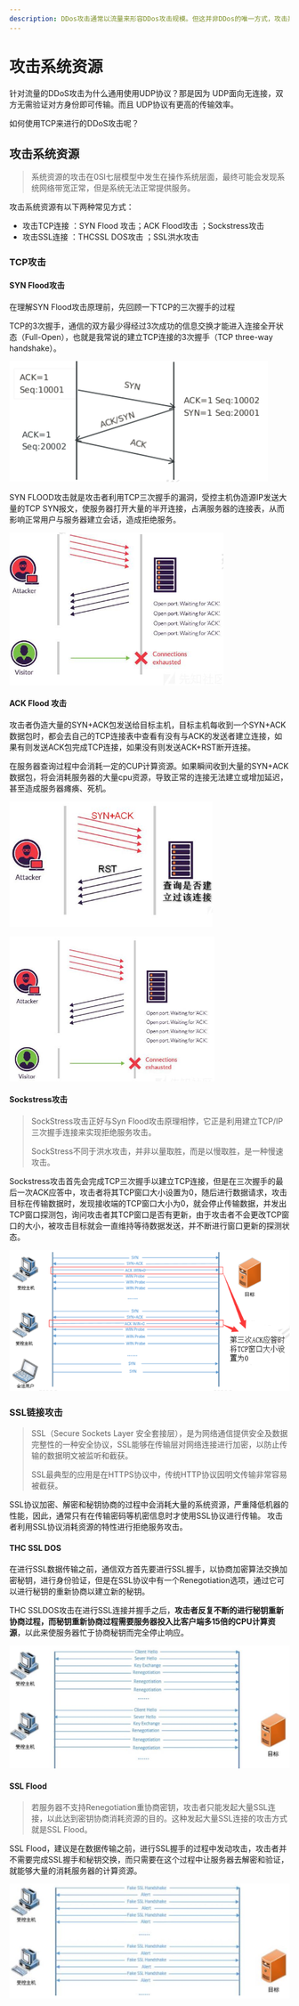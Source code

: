 ```yaml
---
description: DDos攻击通常以流量来形容DDos攻击规模。但这并非DDos的唯一方式，攻击系统资源同样可以造成DDos攻击。
---
```


# 攻击系统资源

针对流量的DDoS攻击为什么通用使用UDP协议？那是因为 UDP面向无连接，双方无需验证对方身份即可传输。而且 UDP协议有更高的传输效率。

如何使用TCP来进行的DDoS攻击呢？

## 攻击系统资源

> 系统资源的攻击在0SI七层模型中发生在操作系统层面，最终可能会发现系统网络带宽正常，但是系统无法正常提供服务。

攻击系统资源有以下两种常见方式： 

* 攻击TCP连接 ：SYN Flood 攻击；ACK Flood攻击 ；Sockstress攻击 
* 攻击SSL连接 ：THCSSL DOS攻击 ；SSL洪水攻击

### TCP攻击

#### SYN Flood攻击

在理解SYN Flood攻击原理前，先回顾一下TCP的三次握手的过程

TCP的3次握手，通信的双方最少得经过3次成功的信息交换才能进入连接全开状态（Full-Open），也就是我常说的建立TCP连接的3次握手（TCP three-way handshake）。

![TCP&#x7684;&#x4E09;&#x6B21;&#x63E1;&#x624B;](../.gitbook/assets/image%20%2861%29.png)

SYN FLOOD攻击就是攻击者利用TCP三次握手的漏洞，受控主机伪造源IP发送大量的TCP  SYN报文，使服务器打开大量的半开连接，占满服务器的连接表，从而影响正常用户与服务器建立会话，造成拒绝服务。  


![SYN FLOOD ATTACT](../.gitbook/assets/image%20%2885%29.png)

#### ACK Flood 攻击

攻击者伪造大量的SYN+ACK包发送给目标主机，目标主机每收到一个SYN+ACK数据包时，都会去自己的TCP连接表中查看有没有与ACK的发送者建立连接，如果有则发送ACK包完成TCP连接，如果没有则发送ACK+RST断开连接。

在服务器查询过程中会消耗一定的CUP计算资源。如果瞬间收到大量的SYN+ACK数据包，将会消耗服务器的大量cpu资源，导致正常的连接无法建立或增加延迟，甚至造成服务器瘫痪、死机。

![ACK Flood &#x53D1;&#x9001;&#x5927;&#x91CF;&#x7684;SYN+ACK](../.gitbook/assets/image%20%2819%29.png)

![&#x4F7F;&#x7528;SYNFLOOD&#x5EFA;&#x7ACB;&#x7684;&#x5927;&#x91CF;&#x534A;&#x5F00;&#x8FDE;&#x63A5;&#xFF0C;&#x5BFC;&#x81F4;&#x670D;&#x52A1;&#x5668;&#x5FD9;&#x4E0D;&#x8FC7;&#x6765;](../.gitbook/assets/image%20%2891%29.png)

#### Sockstress攻击

> SockStress攻击正好与Syn Flood攻击原理相悖，它正是利用建立TCP/IP三次握手连接来实现拒绝服务攻击。
>
>  SockStress不同于洪水攻击，并非以量取胜，而是以慢取胜，是一种慢速攻击。

Sockstress攻击首先会完成TCP三次握手以建立TCP连接，但是在三次握手的最后一次ACK应答中，攻击者将其TCP窗口大小设置为0，随后进行数据请求，攻击目标在传输数据时，发现接收端的TCP窗口大小为0，就会停止传输数据，并发出TCP窗口探测包，询问攻击者其TCP窗口是否有更新，由于攻击者不会更改TCP窗口的大小，被攻击目标就会一直维持等待数据发送，并不断进行窗口更新的探测状态。

![Sockstress&#x653B;&#x51FB;](../.gitbook/assets/image%20%287%29.png)

### SSL链接攻击

> SSL（Secure Sockets Layer 安全套接层），是为网络通信提供安全及数据完整性的一种安全协议，SSL能够在传输层对网络连接进行加密，以防止传输的数据明文被监听和截获。 
>
> SSL最典型的应用是在HTTPS协议中，传统HTTP协议因明文传输非常容易被截获。

SSL协议加密、解密和秘钥协商的过程中会消耗大量的系统资源，严重降低机器的性能，因此，通常只有在传输密码等机密信息时才使用SSL协议进行传输。 攻击者利用SSL协议消耗资源的特性进行拒绝服务攻击。

#### THC SSL DOS 

在进行SSL数据传输之前，通信双方首先要进行SSL握手，以协商加密算法交换加密秘钥，进行身份验证，但是在SSL协议中有一个Renegotiation选项，通过它可以进行秘钥的重新协商以建立新的秘钥。 

THC SSLDOS攻击在进行SSL连接并握手之后，**攻击者反复不断的进行秘钥重新协商过程，而秘钥重新协商过程需要服务器投入比客户端多15倍的CPU计算资源**，以此来使服务器忙于协商秘钥而完全停止响应。

![](../.gitbook/assets/image.png)

#### SSL Flood

> 若服务器不支持Renegotiation重协商密钥，攻击者只能发起大量SSL连接，以此达到密钥协商消耗资源的目的。这种发起大量SSL连接的攻击方式就是SSL Flood。

SSL Flood，建议是在数据传输之前，进行SSL握手的过程中发动攻击，攻击者并不需要完成SSL握手和秘钥交换，而只需要在这个过程中让服务器去解密和验证，就能够大量的消耗服务器的计算资源。

![SSL Flood attack](../.gitbook/assets/image%20%2812%29.png)



